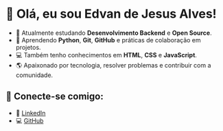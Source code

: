 # 👋 Olá, eu sou Edvan de Jesus Alves!

- 🔭 Atualmente estudando **Desenvolvimento Backend** e **Open Source**.
- 🌱 Aprendendo **Python**, **Git**, **GitHub** e práticas de colaboração em projetos.
- 💻 Também tenho conhecimentos em **HTML**, **CSS** e **JavaScript**.
- 🌎 Apaixonado por tecnologia, resolver problemas e contribuir com a comunidade.

## 🚀 Conecte-se comigo:

- 💼 [LinkedIn](www.linkedin.com/in/edvandejesus)
- 💻 [GitHub](edjesus01)

